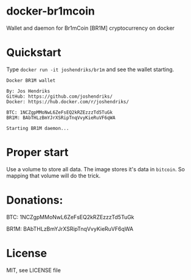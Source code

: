 # docker-br1mcoin
Wallet and daemon for Br1mCoin [BR1M] cryptocurrency on docker

# Quickstart
Type `docker run -it joshendriks/br1m` and see the wallet starting.

```
Docker BR1M wallet

By: Jos Hendriks
GitHub: https://github.com/joshendriks/
Docker: https://hub.docker.com/r/joshendriks/

BTC: 1NCZgpMMoNwL6ZeFsEQ2kRZEzzzTd5TuGk
BR1M: BAbTHLzBmYJrXSRipTnqVvyKieRuVF6qWA

Starting BR1M daemon...
```

# Proper start
Use a volume to store all data. The image stores it's data in `bitcoin`. So mapping that volume will do the trick.

# Donations:
BTC: 1NCZgpMMoNwL6ZeFsEQ2kRZEzzzTd5TuGk

BR1M: BAbTHLzBmYJrXSRipTnqVvyKieRuVF6qWA

# License
MIT, see LICENSE file